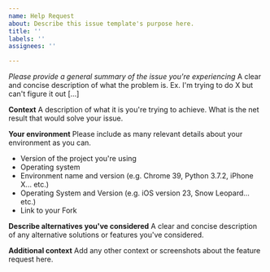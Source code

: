 ```yaml
---
name: Help Request
about: Describe this issue template's purpose here.
title: ''
labels: ''
assignees: ''

---
```


*Please provide a general summary of the issue you're experiencing*
A clear and concise description of what the problem is. Ex. I'm trying to do X but can't figure it out [...]

**Context**
A description of what it is you're trying to achieve. What is the net result that would solve your issue.

**Your environment**
Please include as many relevant details about your environment as you can.
- Version of the project you're using
- Operating system
- Environment name and version (e.g. Chrome 39, Python 3.7.2, iPhone X... etc.)
- Operating System and Version (e.g. iOS version 23, Snow Leopard... etc.)
- Link to your Fork 

**Describe alternatives you've considered**
A clear and concise description of any alternative solutions or features you've considered.

**Additional context**
Add any other context or screenshots about the feature request here.

